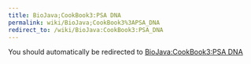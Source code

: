 ```yaml
---
title: BioJava;CookBook3:PSA DNA
permalink: wiki/BioJava;CookBook3%3APSA_DNA
redirect_to: /wiki/BioJava:CookBook3:PSA_DNA
---
```


You should automatically be redirected to [BioJava:CookBook3:PSA DNA](/wiki/BioJava:CookBook3:PSA_DNA)
